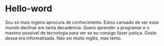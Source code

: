 # Hello-word
Sou só mais ingeno aprocura de conhecimento. Estou cansado de ver esse mundo declinar em tanta decadencia. Quero aprender a programar e o maximo possivel de tecnologia para ver se eu consigo fazer justiça. 
Gosto dessa era informatisada.
Não sei muito inglês, mas tento.
